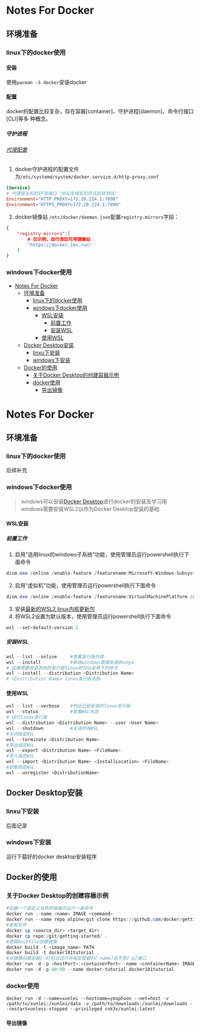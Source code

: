 # Notes For Docker
## 环境准备
### linux下的docker使用
#### 安装
使用`pacman -S docker`安装docker
#### 配置
docker的配置比较复杂，存在容器[container]、守护进程[daemon]、命令行接口[CLI]等多
种概念。
##### 守护进程
###### [代理配置](https://docs.docker.com/engine/daemon/proxy/)
1. docker守护进程的配置文件为`/etc/systemd/system/docker.service.d/http-proxy.conf`
```http-proxy.conf
[Service]
# 代理宿主机的IP及端口（协议及域名的形式后续测试）
Environment="HTTP_PROXY=172.20.224.1:7890"
Environment="HTTPS_PROXY=172.20.224.1:7890"
```

2. docker镜像站
`/etc/docker/daemon.json`配置`registry-mirrors`字段：
```json
{
    "registry-mirrors":[
        # 仅示例，自行添加可用镜像站
        "https://docker.1ms.run"
    ]
}
```










### windows下docker使用
- [Notes For Docker](#notes-for-docker)
  - [环境准备](#环境准备)
    - [linux下的docker使用](#linux下的docker使用)
    - [windows下docker使用](#windows下docker使用)
      - [WSL安装](#wsl安装)
        - [前置工作](#前置工作)
        - [安装WSL](#安装wsl)
      - [使用WSL](#使用wsl)
  - [Docker Desktop安装](#docker-desktop安装)
    - [linxu下安装](#linxu下安装)
    - [windows下安装](#windows下安装)
  - [Docker的使用](#docker的使用)
    - [关于Docker Desktop的创建容器示例](#关于docker-desktop的创建容器示例)
    - [docker使用](#docker使用)
      - [导出镜像](#导出镜像)
# Notes For Docker
## 环境准备
### linux下的docker使用
后续补充
### windows下docker使用
> windows可以安装[Docker Desktop](https://www.docker.com/)进行docker的安装及学习用  
> windows需要安装WSL2以作为Docker Desktop安装的基础

#### WSL安装
##### 前置工作
1. 启用“适用linux的windows子系统”功能，使用管理员运行powershell执行下面命令
```powershell
dism.exe /online /enable-feature /featurename:Microsoft-Windows-Subsystem-Linux /all /norestart
```
2. 启用“虚拟机”功能，使用管理员运行powershell执行下面命令
```powershell
dism.exe /online /enable-feature /featurename:VirtualMachinePlatform /all /norestart
```
3. 安装[最新的WSL2 linux内核更新包](https://wslstorestorage.blob.core.windows.net/wslblob/wsl_update_x64.msi)
4. 将WSL2设置为默认版本，使用管理员运行powershell执行下面命令
```powershell
wsl --set-default-version 2
```
##### 安装WSL
```POWERSHELL
wsl --list --online     #查看发行版列表
wsl --install           #新版windows直接安装Ubunyu
# 如果需要安装其他的发行版linux则可以采用下列命令
wsl --install --distribution <Distribution Name>
# <Distribution Name> linxu发行版名称
```
#### 使用WSL
```powershell
wsl --list --verbose    #列出已经安装的linux发行版
wsl --status            #查看WSL状态
# 运行linux发行版
wsl --distribution <Distribution Name> --user <User Name>
wsl --shutdown          #关闭所有WSL
#关闭指定WSL
wsl --terminate <Distribution Name>
#导出指定WSL
wsl --export <Distribution Name> <FileName>
#导入指定WSL
wsl --import <Distribution Name> <InstallLocation> <FileName>
#卸载指定WSL
wsl --unregister <DistributionName>
```
## Docker Desktop安装
### linxu下安装
后面记录
### windows下安装
运行下载好的docker desktop安装程序
## Docker的使用
### 关于Docker Desktop的创建容器示例
```powershell
#创建一个自定义名称的容器并运行一条命令
docker run --name <name> IMAGE <command>
docker run --name repo alpine/git clone https://github.com/docker/getting-started.git
#复制文件
docker cp <source_dir> <target_dir>
docker cp repo:/git/getting-started/ .
#使用Dockfile创建镜像
docker build -t <image_name> PATH
docker build -t docker101tutorial .
#从镜像创建容器[-d]后台运行并指定容器的[-name]名字及[-p]端口
docker run -d -p <hostPort>:<containerPort> -name <containerName> IMAGE
docker run -d -p 80:80 --name docker-tutorial docker101tutorial
```

### docker使用

```shell
docker run -d --name=xunlei --hostname=yoophoon --net=host -v /path/to/xunlei:/xunlei/data -v /path/to/downloads:/xunlei/downloads --restart=unless-stopped --privileged cnk3x/xunlei:latest

```
#### 导出镜像

